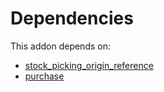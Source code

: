 # Dependencies

This addon depends on:

- [stock_picking_origin_reference](https://github.com/bringout/oca-workflow-process)
- [purchase](https://github.com/bringout/oca-ocb-core/tree/5d1ce43101a4d83b4ac660942e4a7a462823262f/odoo-bringout-oca-ocb-purchase)
